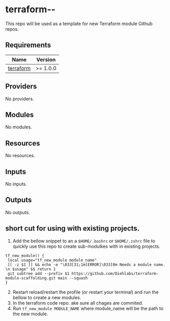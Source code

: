 # terraform-<provider>-<module name>

This repo will be used as a template for new Terraform module Github repos.

<!-- BEGIN_TF_DOCS -->
## Requirements

| Name | Version |
|------|---------|
| <a name="requirement_terraform"></a> [terraform](#requirement\_terraform) | >= 1.0.0 |

## Providers

No providers.

## Modules

No modules.

## Resources

No resources.

## Inputs

No inputs.

## Outputs

No outputs.
<!-- END_TF_DOCS -->

## short cut for using with existing projects.
  
1. Add the bellow snippet to an a `$HOME/.bashrc` or `$HOME/.zshrc` file to quickly use this repo to create sub-modulkes with in existing projects.
```shell
tf_new_module() {
 local usage="tf_new_module module_name"
 [[ -z $1 ]] && echo -e "\033[31;1m[ERROR]\033[0m Needs a module name. \n $usage" $$ return 1
 git subtree add --prefix $1 https://github.com/Diehlabs/terraform-module-scaffolding.git main --squash
}
```
2. Restart reload/restart the profile (or restart your terminal) and run the bellow to create a new modules.
3. In the terraform code repo. ake sure all chages are commited.
4. Run `tf_new_module MODULE_NAME` where module_name will be the path to the new module.
